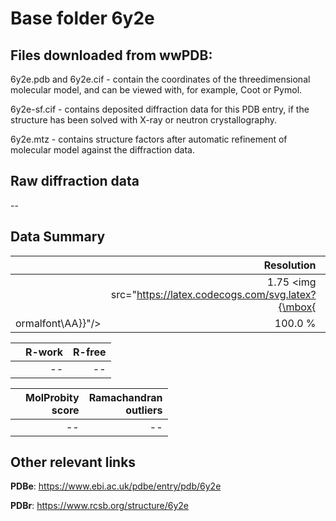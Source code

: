 # Base folder 6y2e

## Files downloaded from wwPDB:

6y2e.pdb and 6y2e.cif - contain the coordinates of the threedimensional molecular model, and can be viewed with, for example, Coot or Pymol.

6y2e-sf.cif - contains deposited diffraction data for this PDB entry, if the structure has been solved with X-ray or neutron crystallography.

6y2e.mtz - contains structure factors after automatic refinement of molecular model against the diffraction data.

## Raw diffraction data

--<br> 

## Data Summary
|   | Resolution | Completeness| I/sigma |
|---|-------------:|----------------:|--------------:|
|   |1.75 <img src="https://latex.codecogs.com/svg.latex?{\mbox{
ormalfont\AA}}"/>|100.0 %|<img width=50/>15.00|

|   | **R-work**| **R-free**   
|---|-------------:|----------------:|           
||--|--|

|   |**MolProbity<br>score**| **Ramachandran<br>outliers** 
|---|-------------:|----------------:|
||--|--|

## Other relevant links 
**PDBe**:  https://www.ebi.ac.uk/pdbe/entry/pdb/6y2e
 
**PDBr**: https://www.rcsb.org/structure/6y2e 

